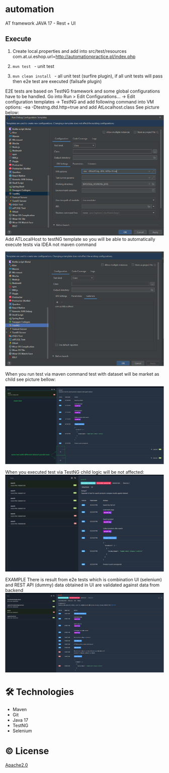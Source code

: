 # automation
AT framework JAVA 17 - Rest + UI


## Execute

1. Create local.properties and add into src/test/resources
   com.at.ui.eshop.url=http://automationpractice.pl/index.php
2. ```mvn test ``` - unit test

3. ```mvn clean install ``` - all unit test (surfire plugin),
if all unit tests will pass then e2e test are executed (failsafe plugin)

E2E tests are based on TestNG framework and some global configurations have to be handled.
Go into Run > Edit Configurations... -> Edit configuration templates -> TestNG and add following command into VM options: -ea -Dtestng.dtd.http=true and add AtLocalhost.class 
See picture below:
![img.png](assets/testNgTemplate.png)
Add ATLocalHost to testNG template so you will be able to automatically execute tests via IDEA not maven command

![img.png](assets/testNGTemplate2.png)

When you run test via maven command test with dataset will be market as child see picture bellow:

![MavenRun.png](assets%2FMavenRun.png)

When you executed test via TestNG child logic will be not affected:
![runViaTestNG.png](assets%2FrunViaTestNG.png)


EXAMPLE
There is result from e2e tests which is combination UI (selenium) and REST API (dummy) data obtained in UI are validated against data from backend
![img.png](assets/example.png)

# 🛠 Technologies
- Maven
- Git
- Java 17
- TestNG
- Selenium

# © License

[Apache2.0](https://www.apache.org/licenses/LICENSE-2.0)